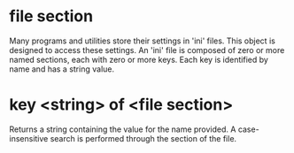 # file section

Many programs and utilities store their settings in &#39;ini&#39; files. This object is designed to access these settings. An &#39;ini&#39; file is composed of zero or more named sections, each with zero or more keys. Each key is identified by name and has a string value.

# key &lt;string&gt; of &lt;file section&gt;

Returns a string containing the value for the name provided. A case-insensitive search is performed through the section of the file.
